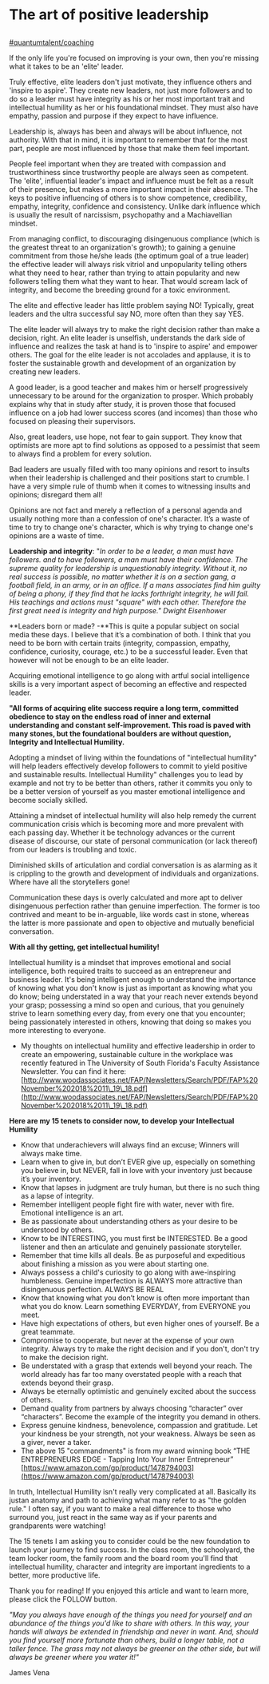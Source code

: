 # The art of positive leadership

##

[#quantumtalent/coaching](bear://x-callback-url/open-tag?name=quantumtalent/coaching)

If the only life you're focused on improving is your own, then you're missing what it takes to be an 'elite' leader.

Truly effective, elite leaders don't just motivate, they influence others and 'inspire to aspire'. They create new leaders, not just more followers and to do so a leader must have integrity as his or her most important trait and intellectual humility as her or his foundational mindset. They must also have empathy, passion and purpose if they expect to have influence.

Leadership is, always has been and always will be about influence, not authority. With that in mind, it is important to remember that for the most part, people are most influenced by those that make them feel important.

People feel important when they are treated with compassion and trustworthiness since trustworthy people are always seen as competent. The 'elite', influential leader's impact and influence must be felt as a result of their presence, but makes a more important impact in their absence. The keys to positive influencing of others is to show competence, credibility, empathy, integrity, confidence and consistency. Unlike dark influence which is usually the result of narcissism, psychopathy and a Machiavellian mindset.

From managing conflict, to discouraging disingenuous compliance (which is the greatest threat to an organization's growth); to gaining a genuine commitment from those he/she leads (the optimum goal of a true leader) the effective leader will always risk vitriol and unpopularity telling others what they need to hear, rather than trying to attain popularity and new followers telling them what they want to hear. That would scream lack of integrity, and become the breeding ground for a toxic environment.

The elite and effective leader has little problem saying NO! Typically, great leaders and the ultra successful say NO, more often than they say YES.

The elite leader will always try to make the right decision rather than make a decision, right. An elite leader is unselfish, understands the dark side of influence and realizes the task at hand is to 'inspire to aspire' and empower others. The goal for the elite leader is not accolades and applause, it is to foster the sustainable growth and development of an organization by creating new leaders.

A good leader, is a good teacher and makes him or herself progressively unnecessary to be around for the organization to prosper. Which probably explains why that in study after study, it is proven those that focused influence on a job had lower success scores (and incomes) than those who focused on pleasing their supervisors.

Also, great leaders, use hope, not fear to gain support. They know that optimists are more apt to find solutions as opposed to a pessimist that seem to always find a problem for every solution.

Bad leaders are usually filled with too many opinions and resort to insults when their leadership is challenged and their positions start to crumble. I have a very simple rule of thumb when it comes to witnessing insults and opinions; disregard them all!

Opinions are not fact and merely a reflection of a personal agenda and usually nothing more than a confession of one's character. It’s a waste of time to try to change one's character, which is why trying to change one's opinions are a waste of time.

**Leadership and integrity**: "_In order to be a leader, a man must have followers. and to have followers, a man must have their confidence. The supreme quality for leadership is unquestionably integrity. Without it, no real success is possible, no matter whether it is on a section gang, a football field, in an army, or in an office. If a mans associates find him guilty of being a phony, if they find that he lacks forthright integrity, he will fail. His teachings and actions must "square" with each other. Therefore the first great need is integrity and high purpose." Dwight Eisenhower_

\*\*Leaders born or made? -\*\*This is quite a popular subject on social media these days. I believe that it’s a combination of both. I think that you need to be born with certain traits (integrity, compassion, empathy, confidence, curiosity, courage, etc.) to be a successful leader. Even that however will not be enough to be an elite leader.

Acquiring emotional intelligence to go along with artful social intelligence skills is a very important aspect of becoming an effective and respected leader.

**"All forms of acquiring elite success require a long term, committed obedience to stay on the endless road of inner and external understanding and constant self-improvement. This road is paved with many stones, but the foundational boulders are without question, Integrity and Intellectual Humility.**

Adopting a mindset of living within the foundations of "intellectual humility" will help leaders effectively develop followers to commit to yield positive and sustainable results. Intellectual Humility" challenges you to lead by example and not try to be better than others, rather it commits you only to be a better version of yourself as you master emotional intelligence and become socially skilled.

Attaining a mindset of intellectual humility will also help remedy the current communication crisis which is becoming more and more prevalent with each passing day. Whether it be technology advances or the current disease of discourse, our state of personal communication (or lack thereof) from our leaders is troubling and toxic.

Diminished skills of articulation and cordial conversation is as alarming as it is crippling to the growth and development of individuals and organizations. Where have all the storytellers gone!

Communication these days is overly calculated and more apt to deliver disingenuous perfection rather than genuine imperfection. The former is too contrived and meant to be in-arguable, like words cast in stone, whereas the latter is more passionate and open to objective and mutually beneficial conversation.

**With all thy getting, get intellectual humility!**

Intellectual humility is a mindset that improves emotional and social intelligence, both required traits to succeed as an entrepreneur and business leader. It's being intelligent enough to understand the importance of knowing what you don't know is just as important as knowing what you do know; being understated in a way that your reach never extends beyond your grasp; possessing a mind so open and curious, that you genuinely strive to learn something every day, from every one that you encounter; being passionately interested in others, knowing that doing so makes you more interesting to everyone.

* My thoughts on intellectual humility and effective leadership in order to create an empowering, sustainable culture in the workplace was recently featured in The University of South Florida's Faculty Assistance Newsletter. You can find it here: [http://www.woodassociates.net/FAP/Newsletters/Search/PDF/FAP%20November%202018%2011\_19\_18.pdf](http://www.woodassociates.net/FAP/Newsletters/Search/PDF/FAP%20November%202018%2011\_19\_18.pdf)

**Here are my 15 tenets to consider now, to develop your Intellectual Humility**

* Know that underachievers will always find an excuse; Winners will always make time.
* Learn when to give in, but don’t EVER give up, especially on something you believe in, but NEVER, fall in love with your inventory just because it’s your inventory.
* Know that lapses in judgment are truly human, but there is no such thing as a lapse of integrity.
* Remember intelligent people fight fire with water, never with fire. Emotional intelligence is an art.
* Be as passionate about understanding others as your desire to be understood by others.
* Know to be INTERESTING, you must first be INTERESTED. Be a good listener and then an articulate and genuinely passionate storyteller.
* Remember that time kills all deals. Be as purposeful and expeditious about finishing a mission as you were about starting one.
* Always possess a child's curiosity to go along with awe-inspiring humbleness. Genuine imperfection is ALWAYS more attractive than disingenuous perfection. ALWAYS BE REAL
* Know that knowing what you don’t know is often more important than what you do know. Learn something EVERYDAY, from EVERYONE you meet.
* Have high expectations of others, but even higher ones of yourself. Be a great teammate.
* Compromise to cooperate, but never at the expense of your own integrity. Always try to make the right decision and if you don't, don't try to make the decision right.
* Be understated with a grasp that extends well beyond your reach. The world already has far too many overstated people with a reach that extends beyond their grasp.
* Always be eternally optimistic and genuinely excited about the success of others.
* Demand quality from partners by always choosing “character” over “characters”. Become the example of the integrity you demand in others.
* Express genuine kindness, benevolence, compassion and gratitude. Let your kindness be your strength, not your weakness. Always be seen as a giver, never a taker.
* The above 15 "commandments" is from my award winning book “THE ENTREPRENEURS EDGE - Tapping Into Your Inner Entrepreneur” [https://www.amazon.com/gp/product/1478794003](https://www.amazon.com/gp/product/1478794003)

In truth, Intellectual Humility isn't really very complicated at all. Basically its justan anatomy and path to achieving what many refer to as "the golden rule." I often say, if you want to make a real difference to those who surround you, just react in the same way as if your parents and grandparents were watching!

The 15 tenets I am asking you to consider could be the new foundation to launch your journey to find success. In the class room, the schoolyard, the team locker room, the family room and the board room you'll find that intellectual humility, character and integrity are important ingredients to a better, more productive life.

Thank you for reading! If you enjoyed this article and want to learn more, please click the FOLLOW button.

_"May you always have enough of the things you need for yourself and an abundance of the things you'd like to share with others. In this way,_ _your hands will always be extended in friendship and never in want. And, should you find yourself more fortunate than others, build a longer table, not a taller fence. The grass may not always be greener on the other side, but will always be greener where you water it!"_

James Vena

